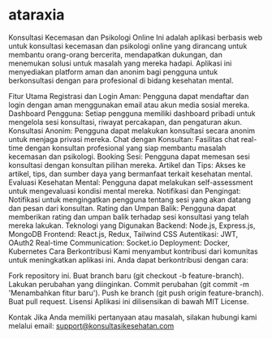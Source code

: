 # ataraxia

Konsultasi Kecemasan dan Psikologi Online
Ini adalah aplikasi berbasis web untuk konsultasi kecemasan dan psikologi online yang dirancang untuk membantu orang-orang bercerita, mendapatkan dukungan, dan menemukan solusi untuk masalah yang mereka hadapi. Aplikasi ini menyediakan platform aman dan anonim bagi pengguna untuk berkonsultasi dengan para profesional di bidang kesehatan mental.

Fitur Utama
Registrasi dan Login Aman: Pengguna dapat mendaftar dan login dengan aman menggunakan email atau akun media sosial mereka.
Dashboard Pengguna: Setiap pengguna memiliki dashboard pribadi untuk mengelola sesi konsultasi, riwayat percakapan, dan pengaturan akun.
Konsultasi Anonim: Pengguna dapat melakukan konsultasi secara anonim untuk menjaga privasi mereka.
Chat dengan Konsultan: Fasilitas chat real-time dengan konsultan profesional yang siap membantu masalah kecemasan dan psikologi.
Booking Sesi: Pengguna dapat memesan sesi konsultasi dengan konsultan pilihan mereka.
Artikel dan Tips: Akses ke artikel, tips, dan sumber daya yang bermanfaat terkait kesehatan mental.
Evaluasi Kesehatan Mental: Pengguna dapat melakukan self-assessment untuk mengevaluasi kondisi mental mereka.
Notifikasi dan Pengingat: Notifikasi untuk mengingatkan pengguna tentang sesi yang akan datang dan pesan dari konsultan.
Rating dan Umpan Balik: Pengguna dapat memberikan rating dan umpan balik terhadap sesi konsultasi yang telah mereka lakukan.
Teknologi yang Digunakan
Backend: Node.js, Express.js, MongoDB
Frontend: React.js, Redux, Tailwind CSS
Autentikasi: JWT, OAuth2
Real-time Communication: Socket.io
Deployment: Docker, Kubernetes
Cara Berkontribusi
Kami menyambut kontribusi dari komunitas untuk meningkatkan aplikasi ini. Anda dapat berkontribusi dengan cara:

Fork repository ini.
Buat branch baru (git checkout -b feature-branch).
Lakukan perubahan yang diinginkan.
Commit perubahan (git commit -m 'Menambahkan fitur baru').
Push ke branch (git push origin feature-branch).
Buat pull request.
Lisensi
Aplikasi ini dilisensikan di bawah MIT License.

Kontak
Jika Anda memiliki pertanyaan atau masalah, silakan hubungi kami melalui email: support@konsultasikesehatan.com
